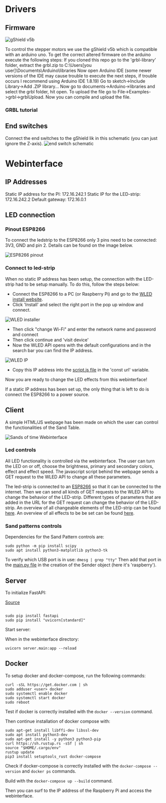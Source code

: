 # Drivers

## Firmware

![gShield v5b](./img/gShield.jpg)

To control the stepper motors we use the gShield v5b which is compatible with an arduino uno.
To get the correct altered firmware on the arduino execute the following steps:
If you cloned this repo go to the 'grbl-library' folder, extract the grbl.zip to C:\Users\[you user]\Documents\Arduino\libraries
Now open Arduino IDE (some newer versions of the IDE may cause trouble to execute the next steps, if trouble occurs I recommend using Arduino IDE 1.8.19)
Go to sketch->Include Library->Add .ZIP library... Now go to documents->Arduino->libraries and select the grbl folder, hit open.
To upload the file go to File->Examples->grbl->grblUpload.
Now you can compile and upload the file.

### GRBL tutorial



## End switches

Connect the end switches to the gShield lik in this schematic (you can just ignore the Z-axis).
![end switch schematic](./img/end-switch-schematic.jpg)

# Webinterface

## IP Addresses

Static IP address for the PI: 172.16.242.1
Static IP for the LED-strip: 172.16.242.2
Default gateway: 172.16.0.1

## LED connection

### Pinout ESP8266

To connect the ledstrip to the ESP8266 only 3 pins need to be connected: 3V3, GND and pin 2. Details can be found on the image below.

![ESP8266 pinout](./img/ESP8266-pinout.png)

### Connect to led-strip

When no static IP address has been setup, the connection with the LED-strip had to be setup manually. To do this, follow the steps below:

* Connect the ESP8266 to a PC (or Raspberry Pi) and go to the [WLED install website](https://install.wled.me/).
* Click 'Install' and select the right port in the pop up window and connect.

![WLED installer](./img/WLED-installer.PNG)

* Then click "change Wi-Fi" and enter the network name and password and connect
* Then click continue and 'visit device'
* Now the WLED API opens with the default configurations and in the search bar you can find the IP address.

![WLED IP](./img/WLED-ip.PNG)

* Copy this IP address into the [script.js file](./static/client/script.js) in the 'const url' variable.

Now you are ready to change the LED effects from this webinterface!

If a static IP address has been set up, the only thing that is left to do is connect the ESP8266 to a power source.

## Client

A simple HTML/JS webpage has been made on which the user can control the functionalities of the Sand Table.

![Sands of time Webinterface](./img/webinterface.PNG)

### Led controls

All LED functionality is controlled via the webinterface. The user can turn the LED on or off, choose the brightness, primary and secondary colors, effect and effect speed. The javascript script behind the webpage sends a GET request to the WLED API to change all these parameters.

The led-strip is connected to an [ESP8266](https://en.wikipedia.org/wiki/ESP8266) so that it can be connected to the internet. Then we can send all kinds of GET requests to the WLED API to change the behavior of the LED-strip. Different types of parameters that are added in the URL for the GET request can change the behavior of the LED-strip. An overview of all changeable elements of the LED-strip can be found [here](https://kno.wled.ge/interfaces/http-api/). An overview of all effects to be be set can be found [here](https://github.com/Aircoookie/WLED/wiki/List-of-effects-and-palettes).

### Sand patterns controls

Dependencies for the Sand Pattern controls are:

```
sudo python -m pip install scipy
sudo apt install python3-matplotlib python3-tk
```

To verify which USB port is in use: `dmesg | grep "tty"`
Then add that port in the [main.py file](./server/main.py) in the creation of the Sender object (here it's 'raspberry').

## Server

To initialize FastAPI:

[Source](https://github.com/tiangolo/fastapi)

```pt

sudo pip install fastapi
sudo pip install "uvicorn[standard]"

```

Start server:

When in the webinterface directory:

```pt
uvicorn server.main:app --reload
```

## Docker

To setup docker and docker-compose, run the following commands:

```
curl -sSL https://get.docker.com | sh
sudo adduser <user> docker
sudo systemctl enable docker
sudo systemctl start docker
sudo reboot
```

Test if docker is correctly installed with the `docker --version` command.

Then continue installation of docker  compose with:

```
sudo apt-get install libffi-dev libssl-dev
sudo apt install python3-dev
sudo apt-get install -y python3 python3-pip
curl https://sh.rustup.rs -sSf | sh
source "$HOME/.cargo/env"
rustup update
pip3 install setuptools_rust docker-compose
```

Check if docker-compose is correctly installed with the `docker-compose --version` and `docker ps` commands.

Build with the `docker-compose up --build` command.

Then you can surf to the IP address of the Raspberry Pi and access the webinterface.
